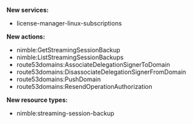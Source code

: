 **New services:**

- license-manager-linux-subscriptions

**New actions:**

- nimble:GetStreamingSessionBackup
- nimble:ListStreamingSessionBackups
- route53domains:AssociateDelegationSignerToDomain
- route53domains:DisassociateDelegationSignerFromDomain
- route53domains:PushDomain
- route53domains:ResendOperationAuthorization

**New resource types:**

- nimble:streaming-session-backup
